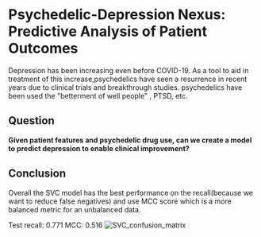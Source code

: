 # Psychedelic-Depression Nexus: Predictive Analysis of Patient Outcomes

Depression has been increasing even before COVID-19. As a tool to aid in treatment of this increase,psychedelics have seen a resurrence in recent years due to clinical trials and breakthrough studies. psychedelics have been used the "betterment of well people" , PTSD, etc.

## Question 

**Given patient features and psychedelic drug use, can we create a model to predict depression to enable clinical improvement?**

## Conclusion 

Overall the SVC model has the best performance on the recall(because we want to reduce false negatives) and use MCC score which is a more balanced metric for an unbalanced data.

Test recall: 0.771
MCC: 0.516
![SVC_confusion_matrix](https://user-images.githubusercontent.com/79125303/202750801-e3eb9a03-f02a-4190-9bb9-05f3e61c8f82.png)




